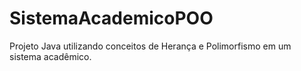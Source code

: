 # SistemaAcademicoPOO
 Projeto Java utilizando conceitos de Herança e Polimorfismo em um sistema acadêmico.
